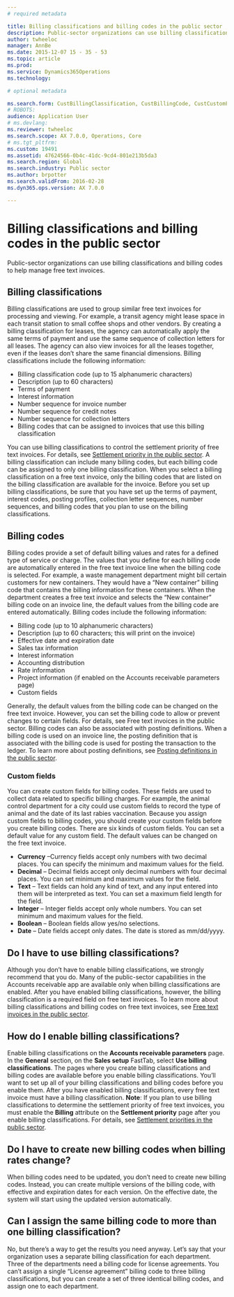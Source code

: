 ```yaml
---
# required metadata

title: Billing classifications and billing codes in the public sector
description: Public-sector organizations can use billing classifications and billing codes to help manage free text invoices. 
author: twheeloc
manager: AnnBe
ms.date: 2015-12-07 15 - 35 - 53
ms.topic: article
ms.prod: 
ms.service: Dynamics365Operations
ms.technology: 

# optional metadata

ms.search.form: CustBillingClassification, CustBillingCode, CustCustomField
# ROBOTS: 
audience: Application User
# ms.devlang: 
ms.reviewer: twheeloc
ms.search.scope: AX 7.0.0, Operations, Core
# ms.tgt_pltfrm: 
ms.custom: 19491
ms.assetid: 47624566-0b4c-41dc-9cd4-801e213b5da3
ms.search.region: Global
ms.search.industry: Public sector
ms.author: brpotter
ms.search.validFrom: 2016-02-28
ms.dyn365.ops.version: AX 7.0.0

---
```


# Billing classifications and billing codes in the public sector

Public-sector organizations can use billing classifications and billing codes to help manage free text invoices. 

Billing classifications
-----------------------

Billing classifications are used to group similar free text invoices for processing and viewing. For example, a transit agency might lease space in each transit station to small coffee shops and other vendors. By creating a billing classification for leases, the agency can automatically apply the same terms of payment and use the same sequence of collection letters for all leases. The agency can also view invoices for all the leases together, even if the leases don’t share the same financial dimensions. Billing classifications include the following information:

-   Billing classification code (up to 15 alphanumeric characters)
-   Description (up to 60 characters)
-   Terms of payment
-   Interest information
-   Number sequence for invoice number
-   Number sequence for credit notes
-   Number sequence for collection letters
-   Billing codes that can be assigned to invoices that use this billing classification

You can use billing classifications to control the settlement priority of free text invoices. For details, see [Settlement priority in the public sector](settlement-priority-public-sector.md). A billing classification can include many billing codes, but each billing code can be assigned to only one billing classification. When you select a billing classification on a free text invoice, only the billing codes that are listed on the billing classification are available for the invoice. Before you set up billing classifications, be sure that you have set up the terms of payment, interest codes, posting profiles, collection letter sequences, number sequences, and billing codes that you plan to use on the billing classifications.

## Billing codes
Billing codes provide a set of default billing values and rates for a defined type of service or charge. The values that you define for each billing code are automatically entered in the free text invoice line when the billing code is selected. For example, a waste management department might bill certain customers for new containers. They would have a “New container” billing code that contains the billing information for these containers. When the department creates a free text invoice and selects the “New container” billing code on an invoice line, the default values from the billing code are entered automatically. Billing codes include the following information:

-   Billing code (up to 10 alphanumeric characters)
-   Description (up to 60 characters; this will print on the invoice)
-   Effective date and expiration date
-   Sales tax information
-   Interest information
-   Accounting distribution
-   Rate information
-   Project information (if enabled on the Accounts receivable parameters page)
-   Custom fields

Generally, the default values from the billing code can be changed on the free text invoice. However, you can set the billing code to allow or prevent changes to certain fields. For details, see Free text invoices in the public sector. Billing codes can also be associated with posting definitions. When a billing code is used on an invoice line, the posting definition that is associated with the billing code is used for posting the transaction to the ledger. To learn more about posting definitions, see [Posting definitions in the public sector](posting-definitions-public-sector.md).

### Custom fields

You can create custom fields for billing codes. These fields are used to collect data related to specific billing charges. For example, the animal control department for a city could use custom fields to record the type of animal and the date of its last rabies vaccination. Because you assign custom fields to billing codes, you should create your custom fields before you create billing codes. There are six kinds of custom fields. You can set a default value for any custom field. The default values can be changed on the free text invoice.

-   **Currency** –Currency fields accept only numbers with two decimal places. You can specify the minimum and maximum values for the field.
-   **Decimal** – Decimal fields accept only decimal numbers with four decimal places. You can set minimum and maximum values for the field.
-   **Text** – Text fields can hold any kind of text, and any input entered into them will be interpreted as text. You can set a maximum field length for the field.
-   **Integer** – Integer fields accept only whole numbers. You can set minimum and maximum values for the field.
-   **Boolean** – Boolean fields allow yes/no selections.
-   **Date** – Date fields accept only dates. The date is stored as mm/dd/yyyy.

## Do I have to use billing classifications?
Although you don’t have to enable billing classifications, we strongly recommend that you do. Many of the public-sector capabilities in the Accounts receivable app are available only when billing classifications are enabled. After you have enabled billing classifications, however, the billing classification is a required field on free text invoices. To learn more about billing classifications and billing codes on free text invoices, see [Free text invoices in the public sector](free-text-invoices-public-sector.md).

## How do I enable billing classifications?
Enable billing classifications on the **Accounts receivable parameters** page. In the **General** section, on the **Sales setup** FastTab, select **Use billing classifications**. The pages where you create billing classifications and billing codes are available before you enable billing classifications. You’ll want to set up all of your billing classifications and billing codes before you enable them. After you have enabled billing classifications, every free text invoice must have a billing classification. **Note**: If you plan to use billing classifications to determine the settlement priority of free text invoices, you must enable the **Billing** attribute on the **Settlement priority** page after you enable billing classifications. For details, see [Settlement priorities in the public sector](settlement-priority-public-sector.md).

## Do I have to create new billing codes when billing rates change?
When billing codes need to be updated, you don’t need to create new billing codes. Instead, you can create multiple versions of the billing code, with effective and expiration dates for each version. On the effective date, the system will start using the updated version automatically.

## Can I assign the same billing code to more than one billing classification?
No, but there’s a way to get the results you need anyway. Let’s say that your organization uses a separate billing classification for each department. Three of the departments need a billing code for license agreements. You can’t assign a single “License agreement” billing code to three billing classifications, but you can create a set of three identical billing codes, and assign one to each department.



